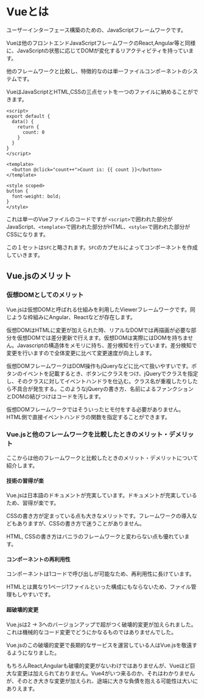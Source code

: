 # Vueとは

ユーザーインターフェース構築のための、JavaScriptフレームワークです。

Vueは他のフロントエンドJavaScriptフレームワークのReact,Angular等と同様に、JavaScriptの状態に応じてDOMが変化するリアクティビティを持っています。

他のフレームワークと比較し、特徴的なのは単一ファイルコンポーネントのシステムです。

VueはJavaScriptとHTML,CSSの三点セットを一つのファイルに納めることができます。

```vue
<script>
export default {
  data() {
    return {
      count: 0
    }
  }
}
</script>

<template>
  <button @click="count++">Count is: {{ count }}</button>
</template>

<style scoped>
button {
  font-weight: bold;
}
</style>
```

これは単一のVueファイルのコードですが `<script>`で囲われた部分がJavaScript、`<template>`で囲われた部分がHTML、`<style>`で囲われた部分がCSSになります。

この１セットは`SFC`と略されます。`SFC`のカプセルによってコンポーネントを作成していきます。

## Vue.jsのメリット

### 仮想DOMとしてのメリット

Vue.jsは仮想DOMと呼ばれる仕組みを利用したViewerフレームワークです。同じような枠組みにAngular、Reactなどが存在します。

仮想DOMはHTMLに変更が加えられた時、リアルなDOMでは再描画が必要な部分を仮想DOMでは差分更新で行えます。仮想DOMは実際にはDOMを持ちません。Javascriptの構造体をメモリに持ち、差分検知を行っています。差分検知で変更を行いますので全体変更に比べて変更速度が向上します。

仮想DOMフレームワークはDOM操作もjQueryなどに比べて扱いやすいです。ボタンのイベントを記載するとき、ボタンにクラスをつけ、jQueryでクラスを指定し、そのクラスに対してイベントハンドラを仕込む。クラス名が重複したりしたら不具合が発生する。このようなjQueryの書き方、名前によるファンクションとDOMの結びつけはコードを汚します。

仮想DOMフレームワークではそういったヒモ付をする必要がありません。HTML側で直接イベントハンドラの関数を指定することができます。

### Vue.jsと他のフレームワークを比較したときのメリット・デメリット

ここからは他のフレームワークと比較したときのメリット・デメリットについて紹介します。

#### 技術の習得が楽

Vue.jsは日本語のドキュメントが充実しています。ドキュメントが充実しているため、習得が楽です。

CSSの書き方が定まっている点も大きなメリットです。フレームワークの導入などもありますが、CSSの書き方で迷うことがありません。

HTML, CSSの書き方はバニラのフレームワークと変わらない点も優れています。

#### コンポーネントの再利用性

コンポーネントは1コードで呼び出しが可能なため、再利用性に長けています。

HTMLとは異なり1ページ1ファイルといった構成にもならないため、ファイル管理もしやすいです。

#### 超破壊的変更

Vue.jsは2 → 3へのバージョンアップで超がつく破壊的変更が加えられました。これは機械的なコード変更でどうにかなるものではありませんでした。

Vue.jsのこの破壊的変更で長期的なサービスを運営している人はVue.jsを敬遠するようになりました。

もちろんReact,Angularも破壊的変更がないわけではありませんが、Vueほど巨大な変更は加えられておりません。Vue4がいつ来るのか、それはわかりませんが、そのとき大きな変更が加えられ、途端に大きな負債を抱える可能性は大いにありえます。
